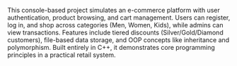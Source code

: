 This console-based project simulates an e-commerce platform with user authentication, product browsing, and cart management. Users can register, log in, and shop across categories (Men, Women, Kids), while admins can view transactions. Features include tiered discounts (Silver/Gold/Diamond customers), file-based data storage, and OOP concepts like inheritance and polymorphism. Built entirely in C++, it demonstrates core programming principles in a practical retail system.
